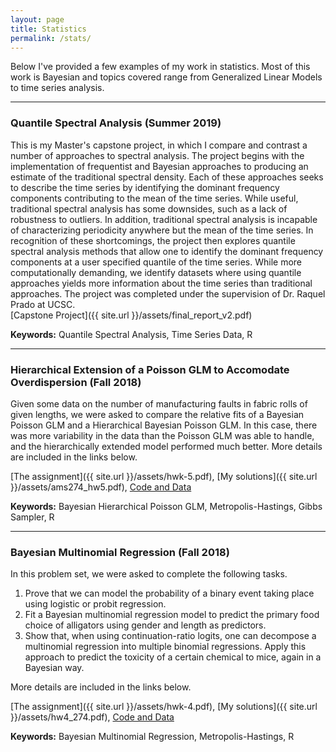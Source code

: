 ```yaml
---
layout: page
title: Statistics
permalink: /stats/
---
```


Below I've provided a few examples of my work in statistics. Most of this work is Bayesian and topics covered range from Generalized Linear Models to time series analysis. 


***

### Quantile Spectral Analysis (Summer 2019)
This is my Master's capstone project, in which I compare and contrast a number of approaches to spectral analysis. The project begins with the implementation of frequentist and Bayesian approaches to producing an estimate of the traditional spectral density. Each of these approaches seeks to describe the time series by identifying the dominant frequency components contributing to the mean of the time series. While useful, traditional spectral analysis has some downsides, such as a lack of robustness to outliers. In addition, traditional spectral analysis is incapable of characterizing periodicity anywhere but the mean of the time series. In recognition of these shortcomings, the project then explores quantile spectral analysis methods that allow one to identify the dominant frequency components at a user specified quantile of the time series. While more computationally demanding, we identify datasets where using quantile approaches yields more information about the time series than traditional approaches. The project was completed under the supervision of Dr. Raquel Prado at UCSC.   
[Capstone Project]({{ site.url }}/assets/final_report_v2.pdf)

**Keywords:** Quantile Spectral Analysis, Time Series Data, R

***

### Hierarchical Extension of a Poisson GLM to Accomodate Overdispersion (Fall 2018)
Given some data on the number of manufacturing faults in fabric rolls of given lengths, we were asked to compare the relative fits of a Bayesian Poisson GLM and a Hierarchical Bayesian Poisson GLM. In this case, there was more variability in the data than the Poisson GLM was able to handle, and the hierarchically extended model performed much better. More details are included in the links below. 

[The assignment]({{ site.url }}/assets/hwk-5.pdf), 
[My solutions]({{ site.url }}/assets/ams274_hw5.pdf), 
[Code and Data](https://github.com/mabeers2/Selected-School-Work/tree/master/Selected%20Homeworks/GLM_HW5)

**Keywords:** Bayesian Hierarchical Poisson GLM, Metropolis-Hastings, Gibbs Sampler, R


***

### Bayesian Multinomial Regression (Fall 2018)

In this problem set, we were asked to complete the following tasks. 
1. Prove that we can model the probability of a binary event taking place using logistic or probit regression. 
2. Fit a Bayesian multinomial regression model to predict the primary food choice of alligators using gender and length as predictors. 
3. Show that, when using continuation-ratio logits, one can decompose a multinomial regression into multiple binomial regressions. Apply this approach to predict the toxicity of a certain chemical to mice, again in a Bayesian way. 

More details are included in the links below. 

[The assignment]({{ site.url }}/assets/hwk-4.pdf), 
[My solutions]({{ site.url }}/assets/hw4_274.pdf), 
[Code and Data](https://github.com/mabeers2/Selected-School-Work/tree/master/Selected%20Homeworks/GLM_HW4)


**Keywords:** Bayesian Multinomial Regression, Metropolis-Hastings, R











